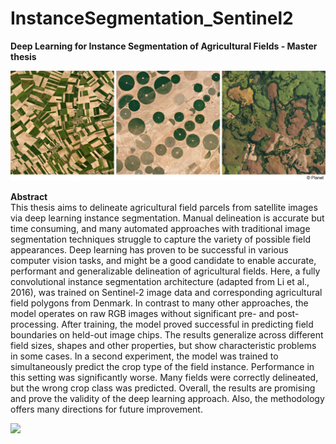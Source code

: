 # InstanceSegmentation_Sentinel2  

**Deep Learning for Instance Segmentation of Agricultural Fields - Master thesis**  
     
![](_readme/fieldsPlanet.jpg)
     
**Abstract**  
This thesis aims to delineate agricultural field parcels from satellite images via deep learning 
instance segmentation. Manual delineation is accurate but time consuming, and many 
automated approaches with traditional image segmentation techniques struggle to capture 
the variety of possible field appearances. Deep learning has proven to be successful in 
various computer vision tasks, and might be a good candidate to enable accurate, 
performant and generalizable delineation of agricultural fields. Here, a fully convolutional 
instance segmentation architecture (adapted from Li et al., 2016), was trained on Sentinel-2 
image data and corresponding agricultural field polygons from Denmark. In contrast to many 
other approaches, the model operates on raw RGB images without significant pre- and 
post-processing. After training, the model proved successful in predicting field boundaries on 
held-out image chips. The results generalize across different field sizes, shapes and other 
properties, but show characteristic problems in some cases. In a second experiment, the 
model was trained to simultaneously predict the crop type of the field instance. Performance 
in this setting was significantly worse. Many fields were correctly delineated, but the wrong 
crop class was predicted. Overall, the results are promising and prove the validity of the deep 
learning approach. Also, the methodology offers many directions for future improvement.                   
     
     
![](_readmen/results.jpg)    